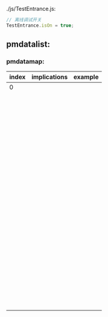 ./js/TestEntrance.js:

```js
// 离线调试开关
TestEntrance.isOn = true;
```

## pmdatalist:

### pmdatamap:

| index | implications | example |
| ----- | ------------ | ------- |
| 0     |              |         |
|       |              |         |
|       |              |         |
|       |              |         |
|       |              |         |
|       |              |         |
|       |              |         |
|       |              |         |
|       |              |         |
|       |              |         |
|       |              |         |
|       |              |         |
|       |              |         |
|       |              |         |
|       |              |         |
|       |              |         |
|       |              |         |
|       |              |         |
|       |              |         |
|       |              |         |
|       |              |         |
|       |              |         |
|       |              |         |
|       |              |         |
|       |              |         |
|       |              |         |
|       |              |         |
|       |              |         |
|       |              |         |
|       |              |         |
|       |              |         |
|       |              |         |
|       |              |         |
|       |              |         |
|       |              |         |
|       |              |         |
|       |              |         |
|       |              |         |
|       |              |         |
|       |              |         |
|       |              |         |
|       |              |         |
|       |              |         |
|       |              |         |
|       |              |         |
|       |              |         |
|       |              |         |
|       |              |         |
|       |              |         |
|       |              |         |
|       |              |         |
|       |              |         |
|       |              |         |
|       |              |         |
|       |              |         |
|       |              |         |
|       |              |         |
|       |              |         |
|       |              |         |
|       |              |         |
|       |              |         |
|       |              |         |
|       |              |         |
|       |              |         |
|       |              |         |
|       |              |         |
|       |              |         |
|       |              |         |
|       |              |         |
|       |              |         |
|       |              |         |
|       |              |         |
|       |              |         |
|       |              |         |
|       |              |         |
|       |              |         |
|       |              |         |
|       |              |         |
|       |              |         |
|       |              |         |
|       |              |         |
|       |              |         |
|       |              |         |
|       |              |         |
|       |              |         |
|       |              |         |
|       |              |         |
|       |              |         |
|       |              |         |
|       |              |         |
|       |              |         |
|       |              |         |
|       |              |         |
|       |              |         |
|       |              |         |
|       |              |         |
|       |              |         |
